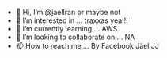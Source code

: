 - 👋 Hi, I’m @jaelIran or maybe not
- 👀 I’m interested in ... traxxas yea!!!
- 🌱 I’m currently learning ... AWS
- 💞️ I’m looking to collaborate on ... NA
- 📫 How to reach me ... By Facebook Jäel JJ
